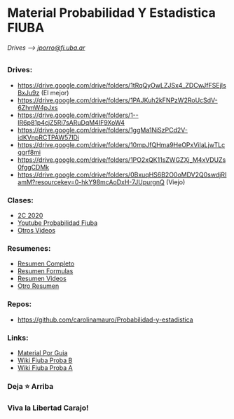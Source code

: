 # Material Probabilidad Y Estadistica FIUBA
###### Drives --> jporro@fi.uba.ar

### Drives:
* https://drive.google.com/drive/folders/1tRqQyOwLZJSx4_ZDCwJfFSEjIsBxJu9z (El mejor)
* https://drive.google.com/drive/folders/1PAJKuh2kFNPzW2RoUcSdV-6ZhmW4pJxs
* https://drive.google.com/drive/folders/1--lR6p81p4cjZ5Ri7sARuDqM4IF9XoW4
* https://drive.google.com/drive/folders/1ggMa1NiSzPCd2V-idKVnpRCTPAW57IDi
* https://drive.google.com/drive/folders/10mpJfQHma9HeOPxViIaLjwTLcqgrf8mi
* https://drive.google.com/drive/folders/1PO2xQK11sZWGZXj_M4xVDUZs0fggCDMk
* https://drive.google.com/drive/folders/0BxuqHS6B2O0oMDV2Q0swdjRIamM?resourcekey=0-hkY98mcAoDxH-7JUpurgnQ (Viejo) 
  
### Clases:
* [2C 2020](https://drive.google.com/drive/u/2/folders/1-NzUSlPNNm7JDprXI1TpQixCWqJHvtzR)
* [Youtube Probabilidad Fiuba](https://www.youtube.com/@probabilidadfiuba3120)
* [Otros Videos](https://www.youtube.com/playlist?list=PLovUfzQicsXtqEsmK3tKbdOorzpVKb36t)

### Resumenes:
* [Resumen Completo](https://drive.google.com/file/d/14Mkb8J46TojK_myF4iqPvax0pHgh-miJ/view?usp=sharing)
* [Resumen Formulas](https://drive.google.com/file/d/1Z_z47NilPNSn8KoiZw7FPkHLn52bJK6n/view?usp=sharing)
* [Resumen Videos](https://cmauro-fiuba.notion.site/cmauro-fiuba/Probabilidad-y-Estad-stica-a8f5312e07a2455cb62dd6d506fa0a4d)
* [Otro Resumen](https://drive.google.com/file/d/19s9ESnYImeJ4LzcnBUoE0YNc3TU87oLb/view?usp=drivesdk)
  
### Repos:
* https://github.com/carolinamauro/Probabilidad-y-estadistica

### Links:
* [Material Por Guia](https://docs.google.com/spreadsheets/d/1Ua5OBPTVkiaymanxQbbowkSKePxODds8hVyqkyN5gR4/edit#gid=0)
* [Wiki Fiuba Proba B](http://wiki.foros-fiuba.com.ar/materias:61:09)
* [Wiki Fiuba Proba A](http://wiki.foros-fiuba.com.ar/materias:61:06)

### Deja **⭐** Arriba
### Viva la Libertad Carajo!
